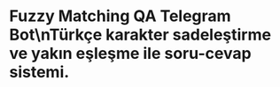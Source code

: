 # Fuzzy Matching QA Telegram Bot\nTürkçe karakter sadeleştirme ve yakın eşleşme ile soru-cevap sistemi.
